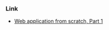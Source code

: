 ### Link
- [Web application from scratch, Part 1](https://defn.io/2018/02/25/web-app-from-scratch-01/)
